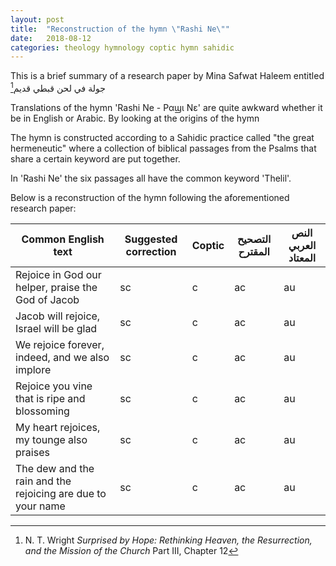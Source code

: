 ```yaml
---
layout: post
title:  "Reconstruction of the hymn \"Rashi Ne\""
date:   2018-08-12
categories: theology hymnology coptic hymn sahidic
---
```


This is a brief summary of a research paper by Mina Safwat Haleem entitled جولة في لحن قبطي قديم[^1]

Translations of the hymn 'Rashi Ne - Ραϣι Νε' are quite awkward whether it be in English or Arabic. By looking at the origins of the hymn 

The hymn is constructed according to a Sahidic practice called "the great hermeneutic" where a collection of biblical passages from the Psalms that share a certain keyword are put together. 
<!--excerpt-->
In 'Rashi Ne' the six passages all have the common keyword 'Thelil'.

Below is a reconstruction of the hymn following the aforementioned research paper:

| Common English text | Suggested correction | Coptic | التصحيح المقترح | النص العربي المعتاد |
| ------------------- | -------------------- | ------ | -------------------- | ----------------|
| Rejoice in God our helper, praise the God of Jacob | sc | c | ac | au |
| Jacob will rejoice, Israel will be glad | sc | c | ac | au |
| We rejoice forever, indeed, and we also implore | sc | c | ac | au |
| Rejoice you vine that is ripe and blossoming | sc | c | ac | au |
| My heart rejoices, my tounge also praises | sc | c | ac | au |
| The dew and the rain and the rejoicing are due to your name | sc | c | ac | au |



[^1]: N. T. Wright _Surprised by Hope: Rethinking Heaven, the Resurrection, and the Mission of the Church_ Part III, Chapter 12
